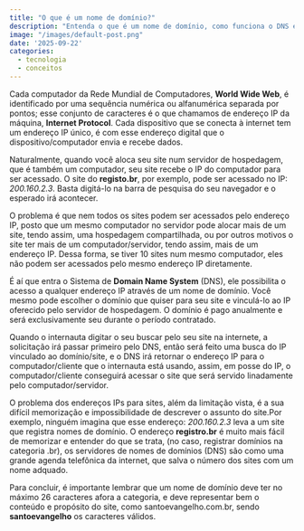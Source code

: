 ```yaml
---
title: "O que é um nome de domínio?"
description: "Entenda o que é um nome de domínio, como funciona o DNS e por que ele é essencial para seu site na internet."
image: "/images/default-post.png"
date: '2025-09-22'
categories:
  - tecnologia
  - conceitos
---
```


Cada computador da Rede Mundial de Computadores, **World Wide Web**, é identificado por uma sequência numérica ou alfanumérica separada por pontos; esse conjunto de caracteres é o que chamamos de endereço IP da máquina, **Internet Protocol**. Cada dispositivo que se conecta à internet tem um endereço IP único, é com esse endereço digital que o dispositivo/computador envia e recebe dados.

Naturalmente, quando você aloca seu site num servidor de hospedagem, que é também um computador, seu site recebe o IP do computador para ser acessado. O site do **registo.br**, por exemplo, pode ser acessado no IP: *200.160.2.3*. Basta digitá-lo na barra de pesquisa do seu navegador e o esperado irá acontecer.

O problema é que nem todos os sites podem ser acessados pelo endereço IP, posto que um mesmo computador no servidor pode alocar mais de um site, tendo assim, uma hospedagem compartilhada, ou por outros motivos o site ter mais de um computador/servidor, tendo assim, mais de um endereço IP. Dessa forma, se tiver 10 sites num mesmo computador, eles não podem ser acessados pelo mesmo endereço IP diretamente.

É aí que entra o Sistema de **Domain Name System** (DNS), ele possibilita o acesso a qualquer endereço IP através de um nome de domínio. Você mesmo pode escolher o domínio que quiser para seu site e vinculá-lo ao IP oferecido pelo servidor de hospedagem. O domínio é pago anualmente e será exclusivamente seu durante o período contratado.

Quando o internauta digitar o seu buscar pelo seu site na internete, a solicitação irá passar primeiro pelo DNS, então será feito uma busca do IP vinculado ao domínio/site, e o DNS irá retornar o endereço IP para o computador/cliente que o internauta está usando, assim, em posse do IP, o computador/cliente conseguirá acessar o site que será servido linadamente pelo computador/servidor.

O problema dos endereços IPs para sites, além da limitação vista, é a sua difícil memorização e impossibilidade de descrever o assunto do site.Por exemplo, ninguém imagina que esse endereço: *200.160.2.3* leva a um site que registra nomes de domínio. O endereço **registro.br** é muito mais fácil de memorizar e entender do que se trata, (no caso, registrar domínios na categoria .br), os servidores de nomes de domínios (DNS) são como uma grande agenda telefônica da internet, que salva o número dos sites com um nome adquado.

Para concluir, é importante lembrar que um nome de domínio deve ter no máximo 26 caracteres afora a categoria, e deve representar bem o conteúdo e propósito do site, como santoevangelho.com.br, sendo **santoevangelho** os caracteres válidos.
